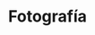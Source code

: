 ---
layout: category
taxonomy: Fotografia
entries_layout: grid
title: Fotografía
excerpt: "Análisis de diferentes herramientas que nos sirven para poder editar, mejorar y catalogar nuestras fotografías, así como exponerlas mediante albumes."
image:
  path: /images/covers/fotografia.webp
  thumbnail: /images/covers/fotografia.webp
  caption: Fotografía de [rawpixel-com](https://www.freepik.es/autor/rawpixel-com)
search: false
---
